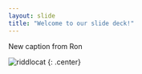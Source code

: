 ```yaml
---
layout: slide
title: "Welcome to our slide deck!"
---
```


New caption from Ron

![riddlocat](https://octodex.github.com/images/riddlocat.png)
{: .center}
